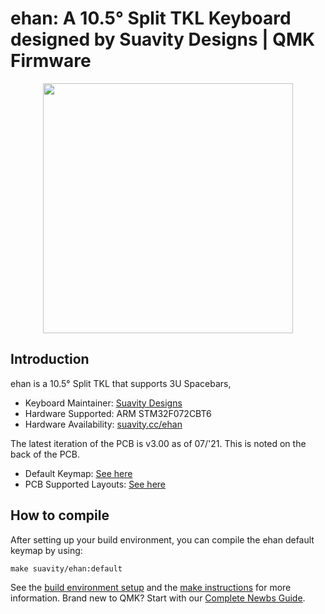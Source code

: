 # ehan: A 10.5° Split TKL Keyboard designed by Suavity Designs | QMK Firmware

<p align="center">
  <img align="middle" src="https://svd-image.b-cdn.net/Icons%20&%20SVG/eHan_etKL_icon_website.png"  width="400"> 
</p>

## Introduction

ehan is a 10.5° Split TKL that supports 3U Spacebars, 

* Keyboard Maintainer: [Suavity Designs](https://github.com/suavity)
* Hardware Supported: ARM STM32F072CBT6
* Hardware Availability: [suavity.cc/ehan](https://suavity.cc/keyboards/ehan/)

The latest iteration of the PCB is v3.00 as of 07/'21. This is noted on the back of the PCB. 
* Default Keymap: [See here](http://www.keyboard-layout-editor.com/#/gists/6504b0b388736213f43b64df1d576139)
* PCB Supported Layouts: [See here](http://www.keyboard-layout-editor.com/#/gists/9aab5e15a89469138da760f968df26ae)

## How to compile

After setting up your build environment, you can compile the ehan default keymap by using:

    make suavity/ehan:default

See the [build environment setup](https://docs.qmk.fm/#/getting_started_build_tools) and the [make instructions](https://docs.qmk.fm/#/getting_started_make_guide) for more information. Brand new to QMK? Start with our [Complete Newbs Guide](https://docs.qmk.fm/#/newbs).
